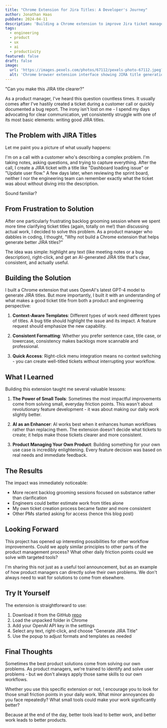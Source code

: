 ```yaml
---
title: "Chrome Extension for Jira Titles: A Developer's Journey"
author: Jonathan Haas
pubDate: 2024-04-11
description: 'Building a Chrome extension to improve Jira ticket management'
tags:
  - engineering
  - product
  - ux
  - ai
  - productivity
featured: false
draft: false
image:
  url: 'https://images.pexels.com/photos/67112/pexels-photo-67112.jpeg?auto=compress&cs=tinysrgb&w=1260&h=750&dpr=2'
  alt: 'Chrome browser extension interface showing JIRA title generation'
---
```


"Can you make this JIRA title clearer?"

As a product manager, I've heard this question countless times. It usually comes
after I've hastily created a ticket during a customer call or quickly documented
a bug report. The irony isn't lost on me - I spend my days advocating for clear
communication, yet consistently struggle with one of its most basic elements:
writing good JIRA titles.

## The Problem with JIRA Titles

Let me paint you a picture of what usually happens:

I'm on a call with a customer who's describing a complex problem. I'm taking
notes, asking questions, and trying to capture everything. After the call, I
create a JIRA ticket with a title like "Dashboard loading issue" or "Update user
flow." A few days later, when reviewing the sprint board, neither I nor the
engineering team can remember exactly what the ticket was about without diving
into the description.

Sound familiar?

## From Frustration to Solution

After one particularly frustrating backlog grooming session where we spent more
time clarifying ticket titles (again, totally on me!) than discussing actual
work, I decided to solve this problem. As a product manager who dabbles in
coding, I thought, "Why not build a Chrome extension that helps generate better
JIRA titles?"

The idea was simple: highlight any text (like meeting notes or a bug
description), right-click, and get an AI-generated JIRA title that's clear,
consistent, and actually useful.

## Building the Solution

I built a Chrome extension that uses OpenAI's latest GPT-4 model to generate
JIRA titles. But more importantly, I built it with an understanding of what
makes a good ticket title from both a product and engineering perspective:

1. **Context-Aware Templates**: Different types of work need different types of
   titles. A bug title should highlight the issue and its impact. A feature
   request should emphasize the new capability.

1. **Consistent Formatting**: Whether you prefer sentence case, title case, or
   lowercase, consistency makes backlogs more scannable and professional.

1. **Quick Access**: Right-click menu integration means no context switching -
   you can create well-titled tickets without interrupting your workflow.

## What I Learned

Building this extension taught me several valuable lessons:

1. **The Power of Small Tools**: Sometimes the most impactful improvements come
   from solving small, everyday friction points. This wasn't about revolutionary
   feature development - it was about making our daily work slightly better.

1. **AI as an Enhancer**: AI works best when it enhances human workflows rather
   than replacing them. The extension doesn't decide what tickets to create; it
   helps make those tickets clearer and more consistent.

1. **Product Managing Your Own Product**: Building something for your own use
   case is incredibly enlightening. Every feature decision was based on real
   needs and immediate feedback.

## The Results

The impact was immediately noticeable:

- More recent backlog grooming sessions focused on substance rather than
  clarification
- Engineers could better estimate work from titles alone
- My own ticket creation process became faster and more consistent
- Other PMs started asking for access (hence this blog post)

## Looking Forward

This project has opened up interesting possibilities for other workflow
improvements. Could we apply similar principles to other parts of the product
management process? What other daily friction points could we solve with
targeted tools?

I'm sharing this not just as a useful tool announcement, but as an example of
how product managers can directly solve their own problems. We don't always need
to wait for solutions to come from elsewhere.

## Try It Yourself

The extension is straightforward to use:

1. Download it from the GitHub
   [repo](https://github.com/haasonsaas/jira-title-generator)
1. Load the unpacked folder in Chrome
1. Add your OpenAI API key in the settings
1. Select any text, right-click, and choose "Generate JIRA Title"
1. Use the popup to adjust formats and templates as needed

## Final Thoughts

Sometimes the best product solutions come from solving our own problems. As
product managers, we're trained to identify and solve user problems - but we
don't always apply those same skills to our own workflows.

Whether you use this specific extension or not, I encourage you to look for
those small friction points in your daily work. What minor annoyances do you
face repeatedly? What small tools could make your work significantly better?

Because at the end of the day, better tools lead to better work, and better work
leads to better products.
